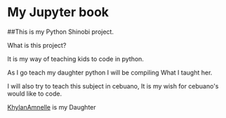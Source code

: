# My Jupyter book

##This is my Python Shinobi project.

What is this project? 

It is my way of teaching kids to code in python.

As I go teach my daughter python I will be compiling What I taught her.

I will also try to teach this subject in cebuano, It is my wish for cebuano's would like to code.

[KhylanAmnelle](https://github.com/khylanAmnelle) is my Daughter


